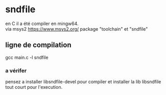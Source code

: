 # sndfile

en C il a été compiler en mingw64.  
via msys2 https://www.msys2.org/ package "toolchain" et "sndfile" 

## ligne de compilation
gcc main.c -l sndfile

### a vérifer
pensez a installer libsndfile-devel pour compiler
et installer la lib libsndfile tout court pour l'execution.